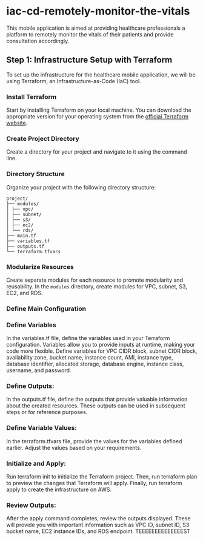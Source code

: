# iac-cd-remotely-monitor-the-vitals
This mobile application is aimed at providing healthcare professionals a platform to remotely monitor the vitals of their patients and provide consultation accordingly.

## Step 1: Infrastructure Setup with Terraform

To set up the infrastructure for the healthcare mobile application, we will be using Terraform, an Infrastructure-as-Code (IaC) tool.

### Install Terraform

Start by installing Terraform on your local machine. You can download the appropriate version for your operating system from the [official Terraform website](https://www.terraform.io/downloads.html).

### Create Project Directory

Create a directory for your project and navigate to it using the command line.

### Directory Structure

Organize your project with the following directory structure:
```
project/
├── modules/
│ ├── vpc/
│ ├── subnet/
│ ├── s3/
│ ├── ec2/
│ └── rds/
├── main.tf
├── variables.tf
├── outputs.tf
└── terraform.tfvars
```

### Modularize Resources

Create separate modules for each resource to promote modularity and reusability. In the `modules` directory, create modules for VPC, subnet, S3, EC2, and RDS.

### Define Main Configuration


### Define Variables
In the variables.tf file, define the variables used in your Terraform configuration. Variables allow you to provide inputs at runtime, making your code more flexible. Define variables for VPC CIDR block, subnet CIDR block, availability zone, bucket name, instance count, AMI, instance type, database identifier, allocated storage, database engine, instance class, username, and password.


### Define Outputs: 
In the outputs.tf file, define the outputs that provide valuable information about the created resources. These outputs can be used in subsequent steps or for reference purposes.

### Define Variable Values:
In the terraform.tfvars file, provide the values for the variables defined earlier. Adjust the values based on your requirements.

### Initialize and Apply:
Run terraform init to initialize the Terraform project. Then, run terraform plan to preview the changes that Terraform will apply. Finally, run terraform apply to create the infrastructure on AWS.

### Review Outputs:
After the apply command completes, review the outputs displayed. These will provide you with important information such as VPC ID, subnet ID, S3 bucket name, EC2 instance IDs, and RDS endpoint.
TEEEEEEEEEEEEEEST  

